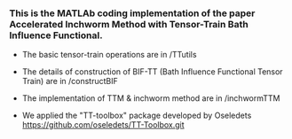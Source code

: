 ### This is the MATLAb coding implementation of the paper **Accelerated Inchworm Method with Tensor-Train Bath Influence Functional**.

- The basic tensor-train operations are in /TTutils

- The details of construction of BIF-TT (Bath Influence Functional Tensor Train) are in /constructBIF

- The implementation of TTM & inchworm method are in /inchwormTTM

- We applied the "TT-toolbox" package developed by Oseledets https://github.com/oseledets/TT-Toolbox.git



